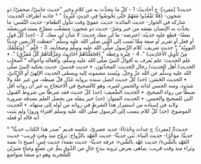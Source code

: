 ‌حديث1 [مفرد]: ج أحاديثُ:
1 - كلّ ما يتحدَّث به من كلامٍ وخبر "‌حديث جانبيّ/ صحفيّ/ ذو شجون- {فَلَا تَقْعُدُوا مَعَهُمْ حَتَّى يَخُوضُوا فِي ‌حَدِيثٍ غَيْرِهِ} " ° جاذبه أطرافَ الحديث: شاركه في الحوار- ‌حديث المائدة: ‌حديث عفويّ وقت تناول الطعام- ‌حديث النَّفس: ما يحدِّث به الإنسان نفسَه من خير وشرّ- ‌حديث ذو شجون: متشعِّب متفرِّع يستدعي بعضُه بعضًا- قطع عليه حديثَه: اعترضه- ما لي معك ‌حديث: لا شأن لي معك.
2 - (حد) كُلُّ قول أو فعل أو تقرير أو صفة مِمَّا نُسب إلى النَّبي صلَّى الله عليه وسلَّم "حفظت الأربعين حديثًا النوويّة" ° ‌حديث شريف: كلام الرَّسول صلَّى الله عليه وسلَّم وصحابته.
3 - حُلْم " {وَيُعَلِّمُكَ مِنْ تَأْوِيلِ الأَحَادِيثِ} ".
4 - عِبْرة وعِظَة " {فَجَعَلْنَاهُمْ أَحَادِيثَ وَمَزَّقْنَاهُمْ كُلَّ مُمَزَّقٍ} ".
• علم الحديث: علم يُعرف به أقوالُ النبيّ صلَّى الله عليه وسلَّم، وأفعاله وأحواله ° أصحاب الحديث/ أهل الحديث/ رجال الحديث: المحدِّثون.
• ‌حديث قدسيّ: ‌حديث يحكيه النبيّ صلَّى الله عليه وسلَّم عن الله عزّ وجلّ، ويُسند مضمونه إليه ويسمّى الحديث الإلهيّ أو الرَّبّانيّ.
• الحديث الحَسَن: (حد) كلّ ‌حديث اتصل سنده برواية عَدْلٍ قلّ ضبطه، من غير علّة ولا شذوذ، ومنه الحسن لذاته والحسن لغيره، وهو كالصحيح في الاحتجاج به غير أن رواته أقل ضبطًا من رواة الصحيح.
• الحديث الضَّعيف: (حد) كلّ ‌حديث فقد شرطًا من شروط القبول التي للصحيح والحسن.
• الحديث المتواز: (حد) خبر ينقله من يحصل العلم بصدقه ضرورة ولابد في إسناده من استمرار هذا الشرط في رواته من أوله إلى منتهاه.
• الحديث الموضوع: (حد) كلّ كلام ينسب إلى الرسول صلَّى الله عليه وسلم افتراء وزورًا ولم يثبت أنه قاله أو فعله



حديث2 [مفرد]: ج حِداث وحُدَثاءُ: جديد عصريّ، عكسه قديم "صدر هذا الكتاب حديثًا" ° حديثًا: مؤخَّرًا- حديث البناء: بُني حديثًا- حديث العَهْد بالزَّواج: تزوَّج منذ وقتٍ قريب- حديث العَهْد بالشَّيء/ حديث عَهْد بالشَّيء: عرفه حديثًا- حديث نعمة/ حديث غِنى: أصبح ذا نعمة وثراء منذ وقت قريب، يتباهى بعرض ثروته ببذخٍ خالٍ من الذّوق ينمُّ عن تصنُّعٍ وغباءٍ مثيرَيْن للسُّخرية وهو ذو منشأ متواضع